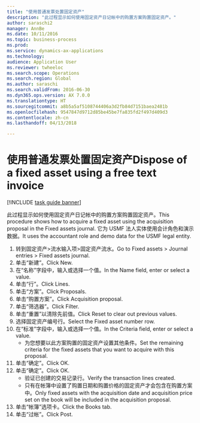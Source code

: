 ```yaml
--- 
title: "使用普通发票处置固定资产"
description: "此过程显示如何使用固定资产日记帐中的购置方案购置固定资产。"
author: saraschi2
manager: AnnBe
ms.date: 10/11/2016
ms.topic: business-process
ms.prod: 
ms.service: dynamics-ax-applications
ms.technology: 
audience: Application User
ms.reviewer: twheeloc
ms.search.scope: Operations
ms.search.region: Global
ms.author: saraschi
ms.search.validFrom: 2016-06-30
ms.dyn365.ops.version: AX 7.0.0
ms.translationtype: HT
ms.sourcegitcommit: a8b5a5af5108744406a3d2fb84d7151baea2481b
ms.openlocfilehash: 9547847d9712d85be45be7fa835fd2f497d409d3
ms.contentlocale: zh-cn
ms.lasthandoff: 04/13/2018

---
```

# <a name="dispose-of-a-fixed-asset-using-a-free-text-invoice"></a><span data-ttu-id="d08d0-103">使用普通发票处置固定资产</span><span class="sxs-lookup"><span data-stu-id="d08d0-103">Dispose of a fixed asset using a free text invoice</span></span>

[!INCLUDE [task guide banner](../../includes/task-guide-banner.md)]

<span data-ttu-id="d08d0-104">此过程显示如何使用固定资产日记帐中的购置方案购置固定资产。</span><span class="sxs-lookup"><span data-stu-id="d08d0-104">This procedure shows how to acquire a fixed asset using the acquisition proposal in the Fixed assets journal.</span></span> <span data-ttu-id="d08d0-105">它为 USMF 法人实体使用会计角色和演示数据。</span><span class="sxs-lookup"><span data-stu-id="d08d0-105">It uses the accountant role and demo data for the USMF legal entity.</span></span>

1. <span data-ttu-id="d08d0-106">转到固定资产>流水输入项>固定资产流水。</span><span class="sxs-lookup"><span data-stu-id="d08d0-106">Go to Fixed assets > Journal entries > Fixed assets journal.</span></span>
2. <span data-ttu-id="d08d0-107">单击“新建”。</span><span class="sxs-lookup"><span data-stu-id="d08d0-107">Click New.</span></span>
3. <span data-ttu-id="d08d0-108">在“名称”字段中，输入或选择一个值。</span><span class="sxs-lookup"><span data-stu-id="d08d0-108">In the Name field, enter or select a value.</span></span>
4. <span data-ttu-id="d08d0-109">单击“行”。</span><span class="sxs-lookup"><span data-stu-id="d08d0-109">Click Lines.</span></span>
5. <span data-ttu-id="d08d0-110">单击“方案”。</span><span class="sxs-lookup"><span data-stu-id="d08d0-110">Click Proposals.</span></span>
6. <span data-ttu-id="d08d0-111">单击“购置方案”。</span><span class="sxs-lookup"><span data-stu-id="d08d0-111">Click Acquisition proposal.</span></span>
7. <span data-ttu-id="d08d0-112">单击“筛选器”。</span><span class="sxs-lookup"><span data-stu-id="d08d0-112">Click Filter.</span></span>
8. <span data-ttu-id="d08d0-113">单击“重置”以清除先前值。</span><span class="sxs-lookup"><span data-stu-id="d08d0-113">Click Reset to clear out previous values.</span></span>
9. <span data-ttu-id="d08d0-114">选择固定资产编号行。</span><span class="sxs-lookup"><span data-stu-id="d08d0-114">Select the Fixed asset number row.</span></span>
10. <span data-ttu-id="d08d0-115">在“标准”字段中，输入或选择一个值。</span><span class="sxs-lookup"><span data-stu-id="d08d0-115">In the Criteria field, enter or select a value.</span></span>
    * <span data-ttu-id="d08d0-116">为您想要以此方案购置的固定资产设置其他条件。</span><span class="sxs-lookup"><span data-stu-id="d08d0-116">Set the remaining criteria for the fixed assets that you want to acquire with this proposal.</span></span>  
11. <span data-ttu-id="d08d0-117">单击“确定”。</span><span class="sxs-lookup"><span data-stu-id="d08d0-117">Click OK.</span></span>
12. <span data-ttu-id="d08d0-118">单击“确定”。</span><span class="sxs-lookup"><span data-stu-id="d08d0-118">Click OK.</span></span>
    * <span data-ttu-id="d08d0-119">验证已创建的交易记录行。</span><span class="sxs-lookup"><span data-stu-id="d08d0-119">Verify the transaction lines created.</span></span>  
    * <span data-ttu-id="d08d0-120">只有在帐簿中设置了购置日期和购置价格的固定资产才会包含在购置方案中。</span><span class="sxs-lookup"><span data-stu-id="d08d0-120">Only fixed assets with the acquisition date and acquisition price set on the book will be included in the acquisition proposal.</span></span>  
13. <span data-ttu-id="d08d0-121">单击“帐簿”选项卡。</span><span class="sxs-lookup"><span data-stu-id="d08d0-121">Click the Books tab.</span></span>
14. <span data-ttu-id="d08d0-122">单击“过帐”。</span><span class="sxs-lookup"><span data-stu-id="d08d0-122">Click Post.</span></span>


